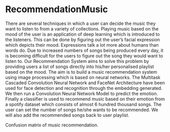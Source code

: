 # RecommendationMusic

There are several techniques in which a user can decide the music they want to listen to from a variety of collections. Playing music based on the mood of the user is an application of deep learning which is introduced to the listeners. This can be done by figuring out the user’s facial expression which depicts their mood. Expressions talk a lot more about humans than words do. Due to increased numbers of songs being produced every day, it is becoming difficult for the users to figure out the song they would want to listen to. Our Recommendation System aims to solve this problem by providing users a list of songs directly into his/her personalised playlist based on the mood. The aim is to build a music recommendation system using image processing which is based on neural networks. The Multitask Cascaded Convolution Neural Network and FaceNet Architecture have been used for face detection and recognition through the embedding generated. We then run a Convolution Neural Network Model to predict the emotion. Finally a classifier is used to recommend music based on their emotion from a spotify dataset which consists of almost 6 hundred thousand songs. The user can set the number of songs he/she wants to be recommended. We will also add the recommended songs back to user playlist.

Confusion matrix of music recommendation.
